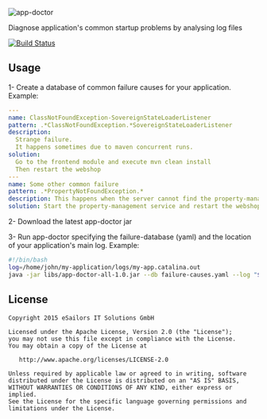 ![app-doctor](https://raw.githubusercontent.com/josketres/app-doctor/master/art/app-doctor-logo.png)

Diagnose application's common startup problems by analysing log files

[![Build Status](https://travis-ci.org/eSailors/app-doctor.svg?branch=master)](https://travis-ci.org/eSailors/app-doctor)

## Usage

1- Create a database of common failure causes for your application. Example:
```yaml
---
name: ClassNotFoundException-SovereignStateLoaderListener
pattern: .*ClassNotFoundException.*SovereignStateLoaderListener
description:
  Strange failure.
  It happens sometimes due to maven concurrent runs.
solution:
  Go to the frontend module and execute mvn clean install
  Then restart the webshop
---
name: Some other common failure
pattern: .*PropertyNotFoundException.*
description: This happens when the server cannot find the property-management service
solution: Start the property-management service and restart the webshop.
```

2- Download the latest app-doctor jar

3- Run app-doctor specifying the failure-database (yaml) and the location of your application's main log. Example:
```sh
#!/bin/bash
log=/home/john/my-application/logs/my-app.catalina.out
java -jar libs/app-doctor-all-1.0.jar --db failure-causes.yaml --log "$log"
```


License
-------

    Copyright 2015 eSailors IT Solutions GmbH

    Licensed under the Apache License, Version 2.0 (the "License");
    you may not use this file except in compliance with the License.
    You may obtain a copy of the License at

       http://www.apache.org/licenses/LICENSE-2.0

    Unless required by applicable law or agreed to in writing, software
    distributed under the License is distributed on an "AS IS" BASIS,
    WITHOUT WARRANTIES OR CONDITIONS OF ANY KIND, either express or implied.
    See the License for the specific language governing permissions and
    limitations under the License.

